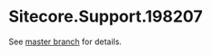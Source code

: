 # Sitecore.Support.198207

See [master branch](https://github.com/sitecoresupport/Sitecore.Support.198207) for details.